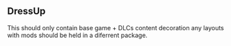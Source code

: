 ## DressUp
This should only contain base game + DLCs content decoration any layouts with mods should be held in a diferrent package.

